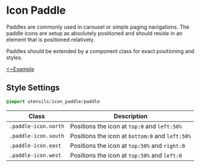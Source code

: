 # Icon Paddle
Paddles are commonly used in carousel or simple paging navigations.
The paddle icons are setup as absolutely positioned and should reside in
an element that is positioned relatively.

Paddles should be extended by a component class for exact positioning
and styles.

[<~Example](markup/paddle.html.haml)


## Style Settings
```sass
@import utensils/icon_paddle/paddle
```

Class                 | Description
--------------------- | -------------------------------------------
`.paddle-icon.north`  | Positions the icon at `top:0` and `left:50%`
`.paddle-icon.south`  | Positions the icon at `bottom:0` and `left:50%`
`.paddle-icon.east`   | Positions the icon at `top:50%` and `right:0`
`.paddle-icon.west`   | Positions the icon at `top:50%` and `left:0`

